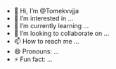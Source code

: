 - 👋 Hi, I’m @Tomekvvjja
- 👀 I’m interested in ...
- 🌱 I’m currently learning ...
- 💞️ I’m looking to collaborate on ...
- 📫 How to reach me ...
- 😄 Pronouns: ...
- ⚡ Fun fact: ...

<!---
Tomekvvjja/Tomekvvjja is a ✨ special ✨ repository because its `README.md` (this file) appears on your GitHub profile.
You can click the Preview link to take a look at your changes.
--->
